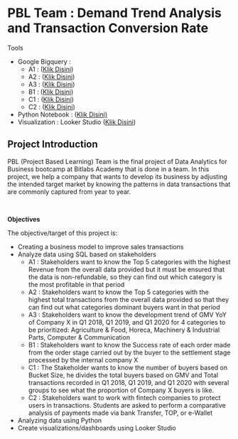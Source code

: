 # PBL Team : Demand Trend Analysis and Transaction Conversion Rate

<p>Tools 
  <ul>
    <li>Google Bigquery :
      <ul>
        <li>A1 : (<a href="https://console.cloud.google.com/bigquery?sq=889224908686:c42b2eb50a5f4d27a1a331fd29a19960">Klik Disini</a>)</li>
        <li>A2 : (<a href="https://console.cloud.google.com/bigquery?sq=889224908686:e9af355e772f408fab20b881ead43c5d">Klik Disini</a>)</li>
        <li>A3 : (<a href="https://console.cloud.google.com/bigquery?sq=889224908686:848fa0c7730c4a43b9f0e1c527a92db1">Klik Disini</a>)</li>
        <li>B1 : (<a href="https://console.cloud.google.com/bigquery?sq=889224908686:97b0654b313a4c84a7c412f7648de265">Klik Disini</a>)</li>
        <li>C1 : (<a href="https://console.cloud.google.com/bigquery?sq=889224908686:6b85da63b12d40508757ca3e2ae61364">Klik Disini</a>)</li>
        <li>C2 : (<a href="https://console.cloud.google.com/bigquery?sq=889224908686:3ba7cdf890fb44ccbfb51d9e6f63c0d8">Klik Disini</a>)</li>
      </ul>
    </li>
    <li>Python Notebook : (<a href="https://colab.research.google.com/drive/1vadLnz5vBkqePPFSUAntlIXjSy1963cA?usp=sharing">Klik Disini)</a></li>
    <li>Visualization : Looker Studio (<a href="https://datastudio.google.com/reporting/4f7a483e-aa89-44e5-a34b-f3c5681e9321">Klik Disini</a>)</li>
  </ul>
</p>


## Project Introduction

PBL (Project Based Learning) Team is the final project of Data Analytics for Business bootcamp at Bitlabs Academy that is done in a team. In this project, we help a company that wants to develop its business by adjusting the intended target market by knowing the patterns in data transactions that are commonly captured from year to year.

<br>

<strong> Objectives </strong>
<p> The objective/target of this project is:</p>
<ul>
  <li> Creating a business model to improve sales transactions </li>
  <li> Analyze data using SQL based on stakeholders
    <ul>
      <li>A1 : Stakeholders want to know the Top 5 categories with the highest Revenue from the overall data provided but it must be ensured that the data is non-refundable, so they can find out which category is the most profitable in that period</li>
      <li>A2 : Stakeholders want to know the Top 5 categories with the highest total transactions from the overall data provided so that they can find out what categories dominant buyers want in that period</li>
      <li>A3 : Stakeholders want to know the development trend of GMV YoY of Company X in Q1 2018, Q1 2019, and Q1 2020 for 4 categories to be prioritized: Agriculture & Food, Horeca, Machinery & Industrial Parts, Computer & Communication</li>
      <li>B1 : Stakeholders want to know the Success rate of each order made from the order stage carried out by the buyer to the settlement stage processed by the internal company X</li>
      <li>C1 : The Stakeholder wants to know the number of buyers based on Bucket Size, he divides the total buyers based on GMV and Total transactions recorded in Q1 2018, Q1 2019, and Q1 2020 with several groups to see what the proportion of Company X buyers is like. </li>
      <li>C2 : Stakeholders want to work with fintech companies to protect users in transactions. Students are asked to perform a comparative analysis of payments made via bank Transfer, TOP, or e-Wallet</li>
    </ul>
  </li>
  <li> Analyzing data using Python </li>
  <li> Create visualizations/dashboards using Looker Studio </li>
</ul>


